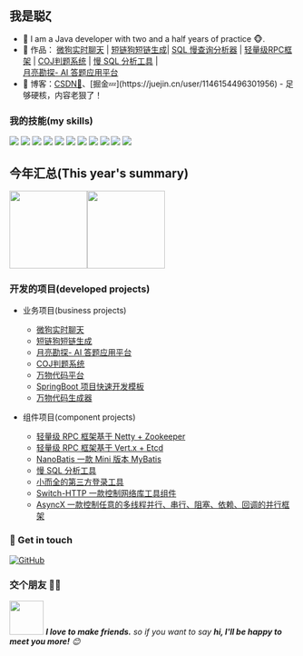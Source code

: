 ## 我是聪ζ

- 🌹 I am a Java developer with two and a half years of practice 🐵.
- 🏡 作品： <a href="https://github.com/lhccong/we-go" target="_blank">微狗实时聊天</a> | <a href="https://github.com/lhccong/short-link-dog-backend" target="_blank">短链狗短链生成</a>| <a href="https://github.com/lhccong/sql-slow-mirror" target="_blank">SQL 慢查询分析器</a> | <a href="https://github.com/lhccong/CRPC" target="_blank">轻量级RPC框架</a> | <a href="https://github.com/lhccong/Coj-backend" target="_blank">COJ判题系统</a> | <a href="https://github.com/lhccong/sql-slow-mirror" target="_blank">慢 SQL 分析工具</a> | </br><a href="https://github.com/lhccong/LunarSurvey" target="_blank">月亮勘探- AI 答题应用平台</a> 
- :pencil: 博客：[CSDN💬](https://blog.csdn.net/LHCong_)、[掘金💤](https://juejin.cn/user/1146154496301956) - 足够硬核，内容老狠了！


### 我的技能(my skills)   

![](https://img.shields.io/badge/-Java-4C7491?style=flat-square&logo=java&logoColor=fff)
![](https://img.shields.io/badge/-Spring-5FB832?style=flat-square&logo=Spring&logoColor=fff)
![](https://img.shields.io/badge/-Python-3e74a2?style=flat-square&logo=Python&logoColor=fff)
![](https://img.shields.io/badge/-Node.js-339933?style=flat-square&logo=Node.js&logoColor=fff)
![](https://img.shields.io/badge/-Vue-4fc08d?style=flat-square&logo=Vue.js&logoColor=fff)
![](https://img.shields.io/badge/-React-2d98ce?style=flat-square&logo=React&logoColor=fff)
![](https://img.shields.io/badge/-Docker-2496ED?style=flat-square&logo=Docker&logoColor=fff)
![](https://img.shields.io/badge/-Linux-000000?style=flat-square&logo=Linux&logoColor=fff)
![](https://img.shields.io/badge/-MySQL-4479A1?style=flat-square&logo=MySQL&logoColor=fff)
![](https://img.shields.io/badge/-Redis-DC382D?style=flat-square&logo=Redis&logoColor=fff)
![](https://img.shields.io/badge/-Git-E84E31?style=flat-square&logo=Git&logoColor=fff)


## 今年汇总(This year's summary) 

<img align="" height="137px" src="https://github-readme-stats.vercel.app/api?username=lhccong&hide_title=true&hide_border=true&show_icons=true&include_all_commits=true&line_height=21&bg_color=0,EC6C6C,FFD479,FFFC79,73FA79&theme=graywhite&locale=cn" /><img align="" height="137px" src="https://github-readme-stats.vercel.app/api/top-langs/?username=lhccong&hide_title=true&hide_border=true&layout=compact&bg_color=0,73FA79,73FDFF,D783FF&theme=graywhite&locale=cn" />
### 开发的项目(developed projects)

- 业务项目(business projects)
  - [微狗实时聊天](https://github.com/lhccong/we-go)
  - [短链狗短链生成](https://github.com/lhccong/short-link-dog-backend)
  - [月亮勘探- AI 答题应用平台](https://github.com/lhccong/LunarSurvey)
  - [COJ判题系统](https://github.com/lhccong/Coj-backend)
  - [万物代码平台](https://github.com/lhccong/wanwu-code-backend)
  - [SpringBoot 项目快速开发模板](https://github.com/lhccong/springboot-init)
  - [万物代码生成器](https://github.com/lhccong/wanwu-generator)





- 组件项目(component projects)
  - [轻量级 RPC 框架基于 Netty + Zookeeper](https://github.com/lhccong/CRPC)
  - [轻量级 RPC 框架基于 Vert.x + Etcd](https://github.com/lhccong/cong-rpc)
  - [NanoBatis 一款 Mini 版本 MyBatis](https://github.com/lhccong/NanoBatis)
  - [慢 SQL 分析工具](https://github.com/lhccong/sql-slow-mirror)
  - [小而全的第三方登录工具](https://github.com/lhccong/OneAuth)
  - [Switch-HTTP 一款控制网络库工具组件](https://github.com/lhccong/switch-http)
  - [AsyncX 一款控制任意的多线程并行、串行、阻塞、依赖、回调的并行框架](https://github.com/lhccong/AsyncX)






### 🎉 Get in touch

[![GitHub](https://img.shields.io/badge/GitHub-grey?logo=github)](https://github.com/lhccong)
### 交个朋友 👬🏻

<img src="https://media.giphy.com/media/LnQjpWaON8nhr21vNW/giphy.gif" width="60"> <em><b>I love to make friends.</b> so if you want to say <b>hi, I'll be happy to meet you more!</b> 😊</em>
